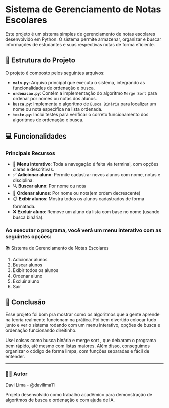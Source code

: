 # Sistema de Gerenciamento de Notas Escolares

Este projeto é um sistema simples de gerenciamento de notas escolares desenvolvido em Python. O sistema permite armazenar, organizar e buscar informações de estudantes e suas respectivas notas de forma eficiente.

## 📂 Estrutura do Projeto

O projeto é composto pelos seguintes arquivos:

- **`main.py`**: Arquivo principal que executa o sistema, integrando as funcionalidades de ordenação e busca.
- **`ordenacao.py`**: Contém a implementação do algoritmo `Merge Sort` para ordenar por nomes ou notas dos alunos.
- **`busca.py`**: Implementa o algoritmo de `Busca Binária` para localizar um nome ou nota específica na lista ordenada.
- **`teste.py`**: Inclui testes para verificar o correto funcionamento dos algoritmos de ordenação e busca.

## 💻 Funcionalidades
### Principais Recursos

- 📝 **Menu interativo**: Toda a navegação é feita via terminal, com opções claras e descritivas.
- ✅ **Adicionar aluno**: Permite cadastrar novos alunos com nome, notas e disciplina.  
- 🔍 **Buscar aluno**: Por nome ou nota
- 🔀 **Ordenar alunos**:  Por nome ou nota(em ordem decrescente)
- 📋 **Exibir alunos**: Mostra todos os alunos cadastrados de forma formatada.
- ❌ **Excluir aluno**: Remove um aluno da lista com base no nome (usando busca binária).

### Ao executar o programa, você verá um menu interativo com as seguintes opções:

📚 Sistema de Gerenciamento de Notas Escolares
1. Adicionar alunos
2. Buscar alunos
3. Exibir todos os alunos
4. Ordenar aluno
5. Excluir aluno
6. Sair

## 📝 Conclusão

Esse projeto foi bom pra mostrar como os algoritmos que a gente aprende na teoria realmente funcionam na prática. Foi bem divertido colocar tudo junto e ver o sistema rodando com um menu interativo, opções de busca e ordenação funcionando direitinho.

Usei coisas como busca binária e merge sort , que deixaram o programa bem rápido, até mesmo com listas maiores. Além disso, conseguimos organizar o código de forma limpa, com funções separadas e fácil de entender.

---
### 👨‍💻 Autor
Davi Lima - @davilima11

Projeto desenvolvido como trabalho acadêmico para demonstração de algoritmos de busca e ordenação e com ajuda de IA.
